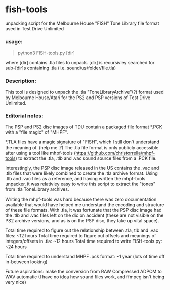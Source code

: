 # fish-tools
unpacking script for the Melbourne House "FISH" Tone Library file format used in Test Drive Unlimited

### usage: 
>python3 FISH-tools.py [dir] 

where [dir] contains .tla files to unpack. [dir] is recursivley searched for sub-[dir]s containing .tla (i.e. sound/us/folder/file.tla)

### Description:
This tool is designed to unpack the .tla "ToneLibraryArchive"(?)
format used by Melbourne House/Atari for the PS2 and PSP versions of
Test Drive Unlimited.
    
### Editorial notes:
The PSP and PS2 disc images of TDU contain a packaged file format \*.PCK
with a "file magic" of "MHPF". 

\*.TLA files have a magic signature of
"FISH", which I still don't understand the meaning of. (help me..?)
The .tla file format is only publicly accessible after using a tool
like mhpf-tools (https://github.com/christorrella/mhpf-tools)
to extract the .tla, .tlb and .vac sound source files from a .PCK file.

Interestingly, the PSP disc image released in the US contains the .vac and .tlb
files that were likely combined to create the .tla archive format.
Using .tlb and .vac files as a reference, and having written the mhpf-tools
unpacker, it was relativley easy to write this script to extract the "tones"
from .tla ToneLibrary archives.

Writing the mhpf-tools was hard because there was zero documentation
available that would have helped me understand the encoding and structure
of these file formats. With .tla, it was fortunate that the PSP disc image
had the .tlb and .vac files left on the dic on accident (these are not visible
on the PS2 archive versions, and as is on the PSP disc, they take up vital space).

Total time required to figure out the relationship between .tla, tlb and .vac files: ~12 hours
Total time required to figure out offsets and meanings of integers/offsets in .tla: ~12 hours
Total time required to write FISH-tools.py: ~24 hours

Total time required to understand MHPF .pck format: ~1 year (lots of time off in-between looking)

Future aspirations: make the conversion from RAW Compressed ADPCM to WAV automatic
(I have no idea how sound files work, and ffmpeg isn't being very nice)

